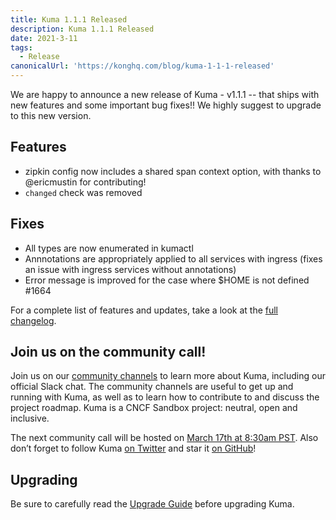 ```yaml
---
title: Kuma 1.1.1 Released
description: Kuma 1.1.1 Released
date: 2021-3-11
tags:
  - Release
canonicalUrl: 'https://konghq.com/blog/kuma-1-1-1-released'
---
```


We are happy to announce a new release of Kuma - v1.1.1 -- that ships with new features and some important bug fixes!! We highly suggest to upgrade to this new version.

## Features

- zipkin config now includes a shared span context option, with thanks to @ericmustin for contributing!
- `changed` check was removed

## Fixes

- All types are now enumerated in kumactl
- Annnotations are appropriately applied to all services with ingress (fixes an issue with ingress services without annotations)
- Error message is improved for the case where $HOME is not defined #1664 

For a complete list of features and updates, take a look at the [full changelog](https://github.com/kumahq/kuma/blob/master/CHANGELOG.md).

## Join us on the community call!

Join us on our [community channels](https://kuma.io/community/) to learn more about Kuma, including our official Slack chat. The community channels are useful to get up and running with Kuma, as well as to learn how to contribute to and discuss the project roadmap. Kuma is a CNCF Sandbox project: neutral, open and inclusive.

The next community call will be hosted on [March 17th at 8:30am PST](https://kuma.io/community/). Also don’t forget to follow Kuma [on Twitter](https://twitter.com/kumamesh) and star it [on GitHub](https://github.com/kumahq/kuma)!

## Upgrading

Be sure to carefully read the [Upgrade Guide](https://github.com/kumahq/kuma/blob/master/UPGRADE.md) before upgrading Kuma.
